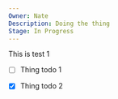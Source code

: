 ```yaml
---
Owner: Nate
Description: Doing the thing
Stage: In Progress
---
```

This is test 1

- [ ] Thing todo 1
- [x] Thing todo 2

